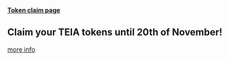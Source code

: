 **[Token claim page](https://teia.art/claim)**
## Claim your TEIA tokens until 20th of November!
[more info](https://blog.teia.art/blog/announcement-token-drop)
